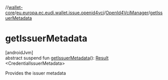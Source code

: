 //[wallet-core](../../../index.md)/[eu.europa.ec.eudi.wallet.issue.openid4vci](../index.md)/[OpenId4VciManager](index.md)/[getIssuerMetadata](get-issuer-metadata.md)

# getIssuerMetadata

[androidJvm]\
abstract suspend
fun [getIssuerMetadata](get-issuer-metadata.md)(): [Result](https://kotlinlang.org/api/latest/jvm/stdlib/kotlin/-result/index.html)
&lt;CredentialIssuerMetadata&gt;

Provides the issuer metadata
